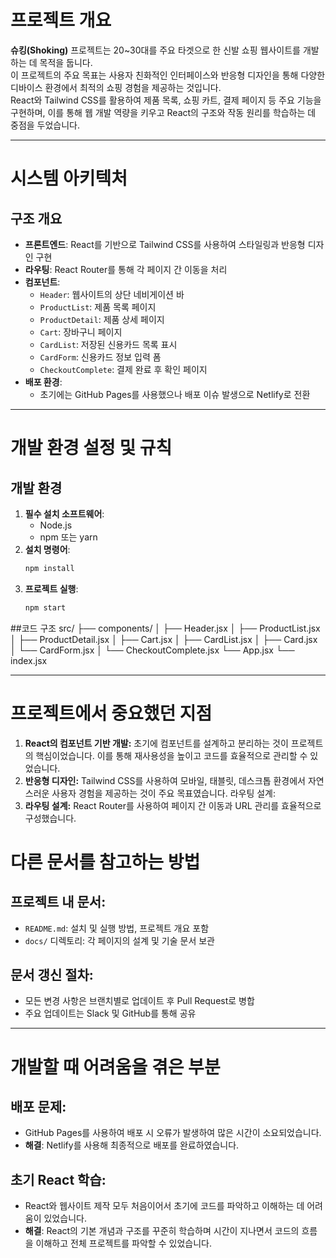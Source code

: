 # 프로젝트 개요  
**슈킹(Shoking)** 프로젝트는 20~30대를 주요 타겟으로 한 신발 쇼핑 웹사이트를 개발하는 데 목적을 둡니다.  
이 프로젝트의 주요 목표는 사용자 친화적인 인터페이스와 반응형 디자인을 통해 다양한 디바이스 환경에서 최적의 쇼핑 경험을 제공하는 것입니다.  
React와 Tailwind CSS를 활용하여 제품 목록, 쇼핑 카트, 결제 페이지 등 주요 기능을 구현하며, 이를 통해 웹 개발 역량을 키우고 React의 구조와 작동 원리를 학습하는 데 중점을 두었습니다.  

---

# 시스템 아키텍처  
## 구조 개요  
- **프론트엔드**: React를 기반으로 Tailwind CSS를 사용하여 스타일링과 반응형 디자인 구현  
- **라우팅**: React Router를 통해 각 페이지 간 이동을 처리  
- **컴포넌트**:
  - `Header`: 웹사이트의 상단 네비게이션 바  
  - `ProductList`: 제품 목록 페이지  
  - `ProductDetail`: 제품 상세 페이지
  - `Cart`: 장바구니 페이지
  - `CardList`: 저장된 신용카드 목록 표시  
  - `CardForm`: 신용카드 정보 입력 폼  
  - `CheckoutComplete`: 결제 완료 후 확인 페이지  
- **배포 환경**: 
  - 초기에는 GitHub Pages를 사용했으나 배포 이슈 발생으로 Netlify로 전환  

---

# 개발 환경 설정 및 규칙  
## 개발 환경  
1. **필수 설치 소프트웨어**:  
   - Node.js  
   - npm 또는 yarn  
2. **설치 명령어**:  
   ```bash
   npm install
3. **프로젝트 실행**:  
   ```bash
   npm start
   
##코드 구조
src/
├── components/
│   ├── Header.jsx
│   ├── ProductList.jsx
│   ├── ProductDetail.jsx
│   ├── Cart.jsx
│   ├── CardList.jsx
│   ├── Card.jsx
│   └── CardForm.jsx
│   └── CheckoutComplete.jsx
└── App.jsx
└── index.jsx

---

# 프로젝트에서 중요했던 지점
1. **React의 컴포넌트 기반 개발:**
   초기에 컴포넌트를 설계하고 분리하는 것이 프로젝트의 핵심이었습니다. 이를 통해 재사용성을 높이고 코드를 효율적으로 관리할 수 있었습니다.
3. **반응형 디자인:**
   Tailwind CSS를 사용하여 모바일, 태블릿, 데스크톱 환경에서 자연스러운 사용자 경험을 제공하는 것이 주요 목표였습니다.
라우팅 설계:
5. **라우팅 설계:**
   React Router를 사용하여 페이지 간 이동과 URL 관리를 효율적으로 구성했습니다.

   
# 다른 문서를 참고하는 방법  
## 프로젝트 내 문서:  
- `README.md`: 설치 및 실행 방법, 프로젝트 개요 포함  
- `docs/` 디렉토리: 각 페이지의 설계 및 기술 문서 보관  

## 문서 갱신 절차:  
- 모든 변경 사항은 브랜치별로 업데이트 후 Pull Request로 병합  
- 주요 업데이트는 Slack 및 GitHub를 통해 공유  

---

# 개발할 때 어려움을 겪은 부분  
## 배포 문제:  
- GitHub Pages를 사용하여 배포 시 오류가 발생하여 많은 시간이 소요되었습니다.  
- **해결**: Netlify를 사용해 최종적으로 배포를 완료하였습니다.  

## 초기 React 학습:  
- React와 웹사이트 제작 모두 처음이어서 초기에 코드를 파악하고 이해하는 데 어려움이 있었습니다.  
- **해결**: React의 기본 개념과 구조를 꾸준히 학습하며 시간이 지나면서 코드의 흐름을 이해하고 전체 프로젝트를 파악할 수 있었습니다.  

